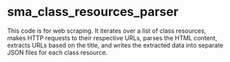 # sma_class_resources_parser
This code is for web scraping. It iterates over a list of class resources, makes HTTP requests to their respective URLs, parses the HTML content, extracts URLs based on the title, and writes the extracted data into separate JSON files for each class resource.